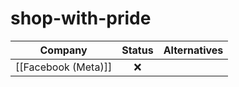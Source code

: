 # shop-with-pride


| Company             | Status | Alternatives |
| ------------------- | :----: | ------------ |
| [[Facebook (Meta)]] |   ❌    |              |
